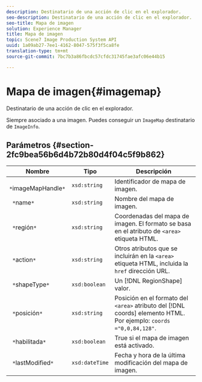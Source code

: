 ```yaml
---
description: Destinatario de una acción de clic en el explorador.
seo-description: Destinatario de una acción de clic en el explorador.
seo-title: Mapa de imagen
solution: Experience Manager
title: Mapa de imagen
topic: Scene7 Image Production System API
uuid: 1a09ab27-7ee1-4162-8047-575f3f5ca8fe
translation-type: tm+mt
source-git-commit: 7bc7b3a86fbcdc57cfdc31745fae3afc06e44b15

---
```



# Mapa de imagen{#imagemap}

Destinatario de una acción de clic en el explorador.

Siempre asociado a una imagen. Puedes conseguir un `ImageMap` destinatario de `ImageInfo`.

## Parámetros {#section-2fc9bea56b6d4b72b80d4f04c5f9b862}

| Nombre | Tipo | Descripción |
|---|---|---|
| ` *`imageMapHandle`*` | `xsd:string` | Identificador de mapa de imagen. |
| ` *`name`*` | `xsd:string` | Nombre del mapa de imagen. |
| ` *`región`*` | `xsd:string` | Coordenadas del mapa de imagen. El formato se basa en el atributo de `<area>` etiqueta HTML. |
| ` *`action`*` | `xsd:string` | Otros atributos que se incluirán en la `<area>` etiqueta HTML, incluida la `href` dirección URL. |
| ` *`shapeType`*` | `xsd:boolean` | Un [!DNL RegionShape] valor. |
| ` *`posición`*` | `xsd:string` | Posición en el formato del `<area>` atributo del [!DNL coords] elemento HTML. Por ejemplo: `coords ="0,0,84,128"`. |
| ` *`habilitada`*` | `xsd:boolean` | True si el mapa de imagen está activado. |
| ` *`lastModified`*` | `xsd:dateTime` | Fecha y hora de la última modificación del mapa de imagen. |

